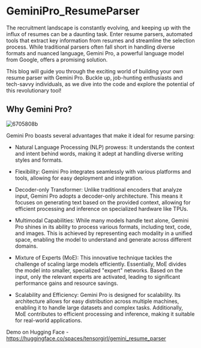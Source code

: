 # GeminiPro_ResumeParser

The recruitment landscape is constantly evolving, and keeping up with the influx of resumes can be a daunting task. Enter resume parsers, automated tools that extract key information from resumes and streamline the selection process. While traditional parsers often fall short in handling diverse formats and nuanced language, Gemini Pro, a powerful language model from Google, offers a promising solution.

This blog will guide you through the exciting world of building your own resume parser with Gemini Pro. Buckle up, job-hunting enthusiasts and tech-savvy individuals, as we dive into the code and explore the potential of this revolutionary tool!

## Why Gemini Pro?

![6705808b](https://github.com/ushareng/GeminiPro_ResumeParser/assets/34335028/e86a218f-ca48-4fef-85df-3c85cb1fd6ab)

Gemini Pro boasts several advantages that make it ideal for resume parsing:

* Natural Language Processing (NLP) prowess: It understands the context and intent behind words, making it adept at handling diverse writing styles and formats.
* Flexibility: Gemini Pro integrates seamlessly with various platforms and tools, allowing for easy deployment and integration.
* Decoder-only Transformer: Unlike traditional encoders that analyze input, Gemini Pro adopts a decoder-only architecture. This means it focuses on generating text based on the provided context, allowing for efficient processing and inference on specialized hardware like TPUs.

* Multimodal Capabilities: While many models handle text alone, Gemini Pro shines in its ability to process various formats, including text, code, and images. This is achieved by representing each modality in a unified space, enabling the model to understand and generate across different domains.

* Mixture of Experts (MoE): This innovative technique tackles the challenge of scaling large models efficiently. Essentially, MoE divides the model into smaller, specialized "expert" networks. Based on the input, only the relevant experts are activated, leading to significant performance gains and resource savings.

* Scalability and Efficiency: Gemini Pro is designed for scalability. Its architecture allows for easy distribution across multiple machines, enabling it to handle large datasets and complex tasks. Additionally, MoE contributes to efficient processing and inference, making it suitable for real-world applications.


Demo on Hugging Face - https://huggingface.co/spaces/tensorgirl/gemini_resume_parser


